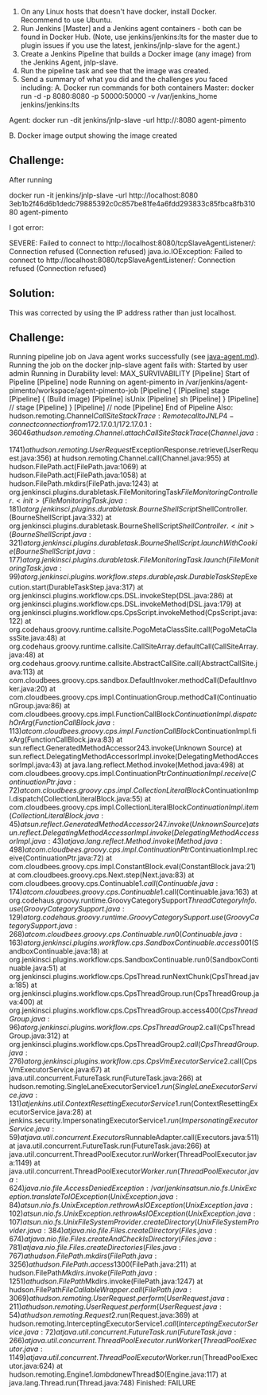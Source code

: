 1. On any Linux hosts that doesn't have docker, install Docker. Recommend to use Ubuntu. 
2. Run Jenkins [Master] and a Jenkins agent containers - both can be found in Docker Hub. 
(Note, use jenkins/jenkins:lts for the master due to plugin issues if you use the latest, jenkins/jnlp-slave for the agent.)
3. Create a Jenkins Pipeline that builds a Docker image (any image) from the Jenkins Agent, jnlp-slave.
4. Run the pipeline task and see that the image was created.
5. Send a summary of what you did and the challenges you faced including: 
A. Docker run commands for both containers
Master:
docker run -d -p 8080:8080 -p 50000:50000 -v /var/jenkins_home jenkins/jenkins:lts

Agent:
docker run -dit jenkins/jnlp-slave -url http://<ip address>:8080 <secret key from master> agent-pimento     
		
B. Docker image output showing the image created 


## Challenge:
After running 

docker run -it jenkins/jnlp-slave -url http://localhost:8080 3eb1b2f46d6b1dedc79885392c0c857be81fe4a6fdd293833c85fbca8fb31080 agent-pimento

I got error:

SEVERE: Failed to connect to http://localhost:8080/tcpSlaveAgentListener/: Connection refused (Connection refused)
java.io.IOException: Failed to connect to http://localhost:8080/tcpSlaveAgentListener/: Connection refused (Connection refused)

## Solution:
This was corrected by using the IP address rather than just localhost.

## Challenge:
Running pipeline job on Java agent works successfully (see [java-agent.md](java-agent.md)). Running the job on the docker jnlp-slave agent fails with:
	Started by user admin
	Running in Durability level: MAX_SURVIVABILITY
	[Pipeline] Start of Pipeline
	[Pipeline] node
	Running on agent-pimento in /var/jenkins/agent-pimento/workspace/agent-pimento-job
	[Pipeline] {
	[Pipeline] stage
	[Pipeline] { (Build image)
	[Pipeline] isUnix
	[Pipeline] sh
	[Pipeline] }
	[Pipeline] // stage
	[Pipeline] }
	[Pipeline] // node
	[Pipeline] End of Pipeline
	Also:   hudson.remoting.Channel$CallSiteStackTrace: Remote call to JNLP4-connect connection from 172.17.0.1/172.17.0.1:36046
			at hudson.remoting.Channel.attachCallSiteStackTrace(Channel.java:1741)
			at hudson.remoting.UserRequest$ExceptionResponse.retrieve(UserRequest.java:356)
			at hudson.remoting.Channel.call(Channel.java:955)
			at hudson.FilePath.act(FilePath.java:1069)
			at hudson.FilePath.act(FilePath.java:1058)
			at hudson.FilePath.mkdirs(FilePath.java:1243)
			at org.jenkinsci.plugins.durabletask.FileMonitoringTask$FileMonitoringController.<init>(FileMonitoringTask.java:181)
			at org.jenkinsci.plugins.durabletask.BourneShellScript$ShellController.<init>(BourneShellScript.java:332)
			at org.jenkinsci.plugins.durabletask.BourneShellScript$ShellController.<init>(BourneShellScript.java:321)
			at org.jenkinsci.plugins.durabletask.BourneShellScript.launchWithCookie(BourneShellScript.java:177)
			at org.jenkinsci.plugins.durabletask.FileMonitoringTask.launch(FileMonitoringTask.java:99)
			at org.jenkinsci.plugins.workflow.steps.durable_task.DurableTaskStep$Execution.start(DurableTaskStep.java:317)
			at org.jenkinsci.plugins.workflow.cps.DSL.invokeStep(DSL.java:286)
			at org.jenkinsci.plugins.workflow.cps.DSL.invokeMethod(DSL.java:179)
			at org.jenkinsci.plugins.workflow.cps.CpsScript.invokeMethod(CpsScript.java:122)
			at org.codehaus.groovy.runtime.callsite.PogoMetaClassSite.call(PogoMetaClassSite.java:48)
			at org.codehaus.groovy.runtime.callsite.CallSiteArray.defaultCall(CallSiteArray.java:48)
			at org.codehaus.groovy.runtime.callsite.AbstractCallSite.call(AbstractCallSite.java:113)
			at com.cloudbees.groovy.cps.sandbox.DefaultInvoker.methodCall(DefaultInvoker.java:20)
			at com.cloudbees.groovy.cps.impl.ContinuationGroup.methodCall(ContinuationGroup.java:86)
			at com.cloudbees.groovy.cps.impl.FunctionCallBlock$ContinuationImpl.dispatchOrArg(FunctionCallBlock.java:113)
			at com.cloudbees.groovy.cps.impl.FunctionCallBlock$ContinuationImpl.fixArg(FunctionCallBlock.java:83)
			at sun.reflect.GeneratedMethodAccessor243.invoke(Unknown Source)
			at sun.reflect.DelegatingMethodAccessorImpl.invoke(DelegatingMethodAccessorImpl.java:43)
			at java.lang.reflect.Method.invoke(Method.java:498)
			at com.cloudbees.groovy.cps.impl.ContinuationPtr$ContinuationImpl.receive(ContinuationPtr.java:72)
			at com.cloudbees.groovy.cps.impl.CollectionLiteralBlock$ContinuationImpl.dispatch(CollectionLiteralBlock.java:55)
			at com.cloudbees.groovy.cps.impl.CollectionLiteralBlock$ContinuationImpl.item(CollectionLiteralBlock.java:45)
			at sun.reflect.GeneratedMethodAccessor247.invoke(Unknown Source)
			at sun.reflect.DelegatingMethodAccessorImpl.invoke(DelegatingMethodAccessorImpl.java:43)
			at java.lang.reflect.Method.invoke(Method.java:498)
			at com.cloudbees.groovy.cps.impl.ContinuationPtr$ContinuationImpl.receive(ContinuationPtr.java:72)
			at com.cloudbees.groovy.cps.impl.ConstantBlock.eval(ConstantBlock.java:21)
			at com.cloudbees.groovy.cps.Next.step(Next.java:83)
			at com.cloudbees.groovy.cps.Continuable$1.call(Continuable.java:174)
			at com.cloudbees.groovy.cps.Continuable$1.call(Continuable.java:163)
			at org.codehaus.groovy.runtime.GroovyCategorySupport$ThreadCategoryInfo.use(GroovyCategorySupport.java:129)
			at org.codehaus.groovy.runtime.GroovyCategorySupport.use(GroovyCategorySupport.java:268)
			at com.cloudbees.groovy.cps.Continuable.run0(Continuable.java:163)
			at org.jenkinsci.plugins.workflow.cps.SandboxContinuable.access$001(SandboxContinuable.java:18)
			at org.jenkinsci.plugins.workflow.cps.SandboxContinuable.run0(SandboxContinuable.java:51)
			at org.jenkinsci.plugins.workflow.cps.CpsThread.runNextChunk(CpsThread.java:185)
			at org.jenkinsci.plugins.workflow.cps.CpsThreadGroup.run(CpsThreadGroup.java:400)
			at org.jenkinsci.plugins.workflow.cps.CpsThreadGroup.access$400(CpsThreadGroup.java:96)
			at org.jenkinsci.plugins.workflow.cps.CpsThreadGroup$2.call(CpsThreadGroup.java:312)
			at org.jenkinsci.plugins.workflow.cps.CpsThreadGroup$2.call(CpsThreadGroup.java:276)
			at org.jenkinsci.plugins.workflow.cps.CpsVmExecutorService$2.call(CpsVmExecutorService.java:67)
			at java.util.concurrent.FutureTask.run(FutureTask.java:266)
			at hudson.remoting.SingleLaneExecutorService$1.run(SingleLaneExecutorService.java:131)
			at jenkins.util.ContextResettingExecutorService$1.run(ContextResettingExecutorService.java:28)
			at jenkins.security.ImpersonatingExecutorService$1.run(ImpersonatingExecutorService.java:59)
			at java.util.concurrent.Executors$RunnableAdapter.call(Executors.java:511)
			at java.util.concurrent.FutureTask.run(FutureTask.java:266)
			at java.util.concurrent.ThreadPoolExecutor.runWorker(ThreadPoolExecutor.java:1149)
			at java.util.concurrent.ThreadPoolExecutor$Worker.run(ThreadPoolExecutor.java:624)
	java.nio.file.AccessDeniedException: /var/jenkins
		at sun.nio.fs.UnixException.translateToIOException(UnixException.java:84)
		at sun.nio.fs.UnixException.rethrowAsIOException(UnixException.java:102)
		at sun.nio.fs.UnixException.rethrowAsIOException(UnixException.java:107)
		at sun.nio.fs.UnixFileSystemProvider.createDirectory(UnixFileSystemProvider.java:384)
		at java.nio.file.Files.createDirectory(Files.java:674)
		at java.nio.file.Files.createAndCheckIsDirectory(Files.java:781)
		at java.nio.file.Files.createDirectories(Files.java:767)
		at hudson.FilePath.mkdirs(FilePath.java:3256)
		at hudson.FilePath.access$1300(FilePath.java:211)
		at hudson.FilePath$Mkdirs.invoke(FilePath.java:1251)
		at hudson.FilePath$Mkdirs.invoke(FilePath.java:1247)
		at hudson.FilePath$FileCallableWrapper.call(FilePath.java:3069)
		at hudson.remoting.UserRequest.perform(UserRequest.java:211)
		at hudson.remoting.UserRequest.perform(UserRequest.java:54)
		at hudson.remoting.Request$2.run(Request.java:369)
		at hudson.remoting.InterceptingExecutorService$1.call(InterceptingExecutorService.java:72)
		at java.util.concurrent.FutureTask.run(FutureTask.java:266)
		at java.util.concurrent.ThreadPoolExecutor.runWorker(ThreadPoolExecutor.java:1149)
		at java.util.concurrent.ThreadPoolExecutor$Worker.run(ThreadPoolExecutor.java:624)
		at hudson.remoting.Engine$1.lambda$newThread$0(Engine.java:117)
		at java.lang.Thread.run(Thread.java:748)
	Finished: FAILURE